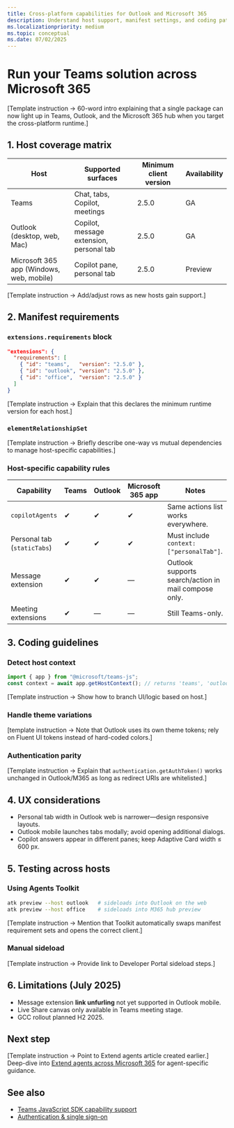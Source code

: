 ```yaml
---
title: Cross-platform capabilities for Outlook and Microsoft 365  
description: Understand host support, manifest settings, and coding patterns that let your Teams apps and agents run seamlessly in Outlook and the Microsoft 365 app.  
ms.localizationpriority: medium  
ms.topic: conceptual
ms.date: 07/02/2025  
---
```

# Run your Teams solution across Microsoft 365  

[Template instruction → 60-word intro explaining that a single package can now light up in Teams, Outlook, and the Microsoft 365 hub when you target the cross-platform runtime.]

## 1. Host coverage matrix  

| Host | Supported surfaces | Minimum client version | Availability |  
|------|--------------------|------------------------|--------------|  
| Teams | Chat, tabs, Copilot, meetings | 2.5.0 | GA |  
| Outlook (desktop, web, Mac) | Copilot, message extension, personal tab | 2.5.0 | GA |  
| Microsoft 365 app (Windows, web, mobile) | Copilot pane, personal tab | 2.5.0 | Preview |

[Template instruction → Add/adjust rows as new hosts gain support.]

## 2. Manifest requirements  

### `extensions.requirements` block  

```json
"extensions": {
  "requirements": [
    { "id": "teams",   "version": "2.5.0" },
    { "id": "outlook", "version": "2.5.0" },
    { "id": "office",  "version": "2.5.0" }
  ]
}
```  

[Template instruction → Explain that this declares the minimum runtime version for each host.]

### `elementRelationshipSet`  

[Template instruction → Briefly describe one-way vs mutual dependencies to manage host-specific capabilities.]

### Host-specific capability rules  

| Capability | Teams | Outlook | Microsoft 365 app | Notes |  
|------------|-------|---------|----------|-------|  
| `copilotAgents` | ✔ | ✔ | ✔ | Same actions list works everywhere. |  
| Personal tab (`staticTabs`) | ✔ | ✔ | ✔ | Must include `context: ["personalTab"]`. |  
| Message extension | ✔ | ✔ | — | Outlook supports search/action in mail compose only. |  
| Meeting extensions | ✔ | — | — | Still Teams-only. |

## 3. Coding guidelines  

### Detect host context  

```ts
import { app } from "@microsoft/teams-js";
const context = await app.getHostContext(); // returns 'teams', 'outlook', or 'office'
```

[Template instruction → Show how to branch UI/logic based on host.]

### Handle theme variations  

[template instruction → Note that Outlook uses its own theme tokens; rely on Fluent UI tokens instead of hard-coded colors.]

### Authentication parity  

[Template instruction → Explain that `authentication.getAuthToken()` works unchanged in Outlook/M365 as long as redirect URIs are whitelisted.]

## 4. UX considerations  

- Personal tab width in Outlook web is narrower—design responsive layouts.  
- Outlook mobile launches tabs modally; avoid opening additional dialogs.  
- Copilot answers appear in different panes; keep Adaptive Card width ≤ 600 px.

## 5. Testing across hosts  

### Using Agents Toolkit  

```bash
atk preview --host outlook   # sideloads into Outlook on the web
atk preview --host office    # sideloads into M365 hub preview
```  

[Template instruction → Mention that Toolkit automatically swaps manifest requirement sets and opens the correct client.]

### Manual sideload

[Template instruction → Provide link to Developer Portal sideload steps.]

## 6. Limitations (July 2025)  

- Message extension **link unfurling** not yet supported in Outlook mobile.
- Live Share canvas only available in Teams meeting stage.
- GCC rollout planned H2 2025.

## Next step  

[Template instruction → Point to Extend agents article created earlier.]  
Deep-dive into [Extend agents across Microsoft 365](../integrate/extend-agents-across-microsoft-365-outline.md) for agent-specific guidance.

## See also  

- [Teams JavaScript SDK capability support](../reference/sdk-and-api-reference-hub-outline.md)  
- [Authentication & single sign-on](../integrate/authentication-and-sso-outline.md)
